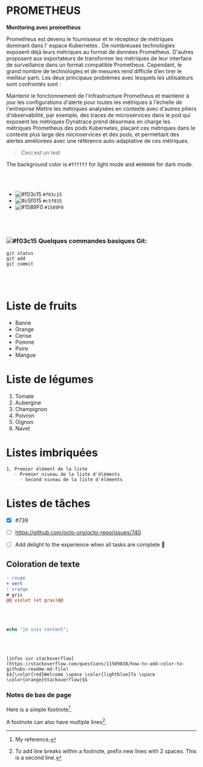# PROMETHEUS
**Monitoring avec prometheus**

Prometheus est devenu le fournisseur et le récepteur de métriques dominant dans l' espace Kubernetes . De nombreuses technologies exposent déjà leurs métriques au format de données Prometheus. D'autres proposent aux exportateurs de transformer les métriques de leur interface de surveillance dans un format compatible Prometheus. Cependant, le grand nombre de technologies et de mesures rend difficile d’en tirer le meilleur parti. Les deux principaux problèmes avec lesquels les utilisateurs sont confrontés sont :

Maintenir le fonctionnement de l'infrastructure Prometheus et maintenir à jour les configurations d'alerte pour toutes les métriques à l'échelle de l'entreprise
Mettre les métriques analysées en contexte avec d'autres piliers d'observabilité, par exemple, des traces de microservices dans le pod qui exposent les métriques
Dynatrace prend désormais en charge les métriques Prometheus des pods Kubernetes, plaçant ces métriques dans le contexte plus large des microservices et des pods, et permettant des alertes améliorées avec une référence auto-adaptative de ces métriques.

>Ceci est un test

The background color is `#ffffff` for light mode and `#000000` for dark mode.

<br/>
<br/>

- ![#f03c15](https://placehold.co/15x15/f03c15/f03c15.png) `#f03c15`
- ![#c5f015](https://placehold.co/15x15/c5f015/c5f015.png) `#c5f015`
- ![#1589F0](https://placehold.co/15x15/1589F0/1589F0.png) `#1589F0`

<br/>
<br/>

### ![#f03c15](https://placehold.co/15x15/f03c15/f03c15.png) **Quelques commandes basiques Git:** 
```
git status
git add
git commit
```

<br/>
<br/>

# **Liste de fruits**
- Banne
- Orange
- Cerise
- Pomme
- Poire
- Mangue


# **Liste de légumes**
1. Tomate
1. Aubergine
1. Champignon
1. Poivron
1. Oignon
1. Navet


# **Listes imbriquées**
```
1. Premier élément de la liste
   - Premier niveau de la liste d'éléments
     - Second niveau de la liste d'éléments
```

# **Listes de tâches**
- [x] #739
- [ ] https://github.com/octo-org/octo-repo/issues/740
- [ ] Add delight to the experience when all tasks are complete :tada:


## **Coloration de texte**
```diff
- rouge
+ vert
! orange
# gris
@@ violet (et gras)@@
```

<br />
<br />

```php
echo "je suis content";
```
<br />
<br />


```
[infos sur stackoverflow](https://stackoverflow.com/questions/11509830/how-to-add-color-to-githubs-readme-md-file)
$${\color{red}Welcome \space \color{lightblue}To \space \color{orange}Stackoverflow}$$
```


### Notes de bas de page

Here is a simple footnote[^1].

A footnote can also have multiple lines[^2].

[^1]: My reference.
[^2]: To add line breaks within a footnote, prefix new lines with 2 spaces.
  This is a second line.

  

